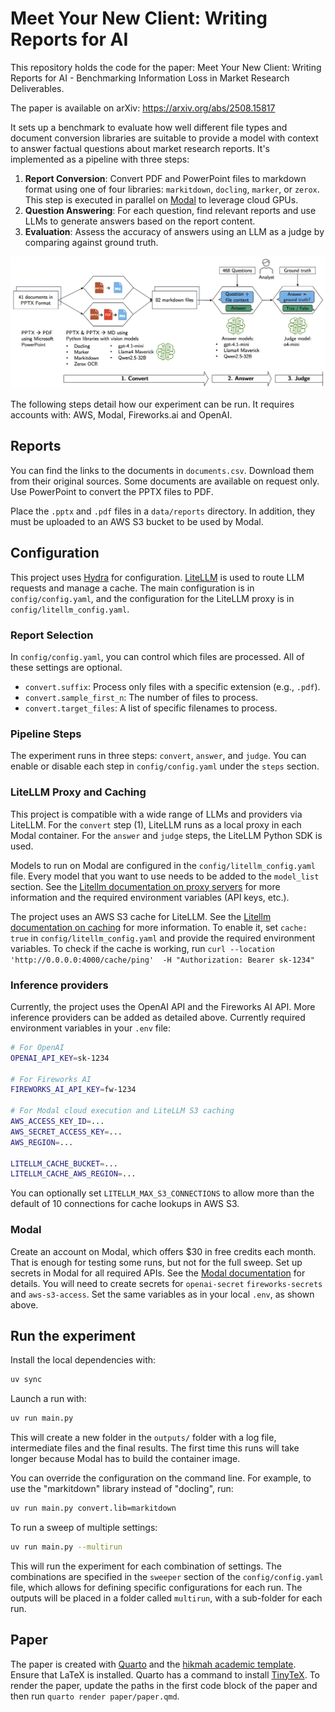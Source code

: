 # Meet Your New Client: Writing Reports for AI

This repository holds the code for the paper: Meet Your New Client: Writing Reports for AI - Benchmarking Information Loss in Market Research Deliverables.

The paper is available on arXiv: <https://arxiv.org/abs/2508.15817>

It sets up a benchmark to evaluate how well different file types and document conversion libraries are suitable to provide a model with context to answer factual questions about market research reports. It's implemented as a pipeline with three steps:

1. **Report Conversion**: Convert PDF and PowerPoint files to markdown format using one of four libraries: `markitdown`, `docling`, `marker`, or `zerox`. This step is executed in parallel on [Modal](https://modal.com) to leverage cloud GPUs.
2. **Question Answering**: For each question, find relevant reports and use LLMs to generate answers based on the report content.
3. **Evaluation**: Assess the accuracy of answers using an LLM as a judge by comparing against ground truth.

![Overview](paper/images/overview_color.png)

The following steps detail how our experiment can be run. It requires accounts with: AWS, Modal, Fireworks.ai and OpenAI.

## Reports

You can find the links to the documents in `documents.csv`. Download them from their original sources. Some documents are available on request only. Use PowerPoint to convert the PPTX files to PDF.

Place the `.pptx` and `.pdf` files in a `data/reports` directory. In addition, they must be uploaded to an AWS S3 bucket to be used by Modal.

## Configuration

This project uses [Hydra](https://hydra.cc) for configuration. [LiteLLM](https://github.com/BerriAI/litellm) is used to route LLM requests and manage a cache. The main configuration is in `config/config.yaml`, and the configuration for the LiteLLM proxy is in `config/litellm_config.yaml`.

### Report Selection

In `config/config.yaml`, you can control which files are processed. All of these settings are optional.

- `convert.suffix`: Process only files with a specific extension (e.g., `.pdf`).
- `convert.sample_first_n`: The number of files to process.
- `convert.target_files`: A list of specific filenames to process.

### Pipeline Steps

The experiment runs in three steps: `convert`, `answer`, and `judge`. You can enable or disable each step in `config/config.yaml` under the `steps` section.

### LiteLLM Proxy and Caching

This project is compatible with a wide range of LLMs and providers via LiteLLM. For the `convert` step (1), LiteLLM runs as a local proxy in each Modal container. For the `answer` and `judge` steps, the LiteLLM Python SDK is used.

Models to run on Modal are configured in the `config/litellm_config.yaml` file. Every model that you want to use needs to be added to the `model_list` section. See the [Litellm documentation on proxy servers](https://docs.litellm.ai/docs/proxy/docker_quick_start) for more information and the required environment variables (API keys, etc.).

The project uses an AWS S3 cache for LiteLLM. See the [Litellm documentation on caching](https://docs.litellm.ai/docs/proxy/caching) for more information. To enable it, set `cache: true` in `config/litellm_config.yaml` and provide the required environment variables. To check if the cache is working, run `curl --location 'http://0.0.0.0:4000/cache/ping'  -H "Authorization: Bearer sk-1234"`

### Inference providers

Currently, the project uses the OpenAI API and the Fireworks AI API. More inference providers can be added as detailed above. Currently required environment variables in your `.env` file:

```bash
# For OpenAI
OPENAI_API_KEY=sk-1234

# For Fireworks AI
FIREWORKS_AI_API_KEY=fw-1234

# For Modal cloud execution and LiteLLM S3 caching
AWS_ACCESS_KEY_ID=...
AWS_SECRET_ACCESS_KEY=...
AWS_REGION=...

LITELLM_CACHE_BUCKET=...
LITELLM_CACHE_AWS_REGION=...
```

You can optionally set `LITELLM_MAX_S3_CONNECTIONS` to allow more than the default of 10 connections for cache lookups in AWS S3.

### Modal

Create an account on Modal, which offers $30 in free credits each month. That is enough for testing some runs, but not for the full sweep. Set up secrets in Modal for all required APIs. See the [Modal documentation](https://modal.com/docs/guide) for details. You will need to create secrets for `openai-secret` `fireworks-secrets` and `aws-s3-access`. Set the same variables as in your local `.env`, as shown above.

## Run the experiment

Install the local dependencies with:

```bash
uv sync
```

Launch a run with:

```bash
uv run main.py
```

This will create a new folder in the `outputs/` folder with a log file, intermediate files and the final results. The first time this runs will take longer because Modal has to build the container image.

You can override the configuration on the command line. For example, to use the "markitdown" library instead of "docling", run:

```bash
uv run main.py convert.lib=markitdown
```

To run a sweep of multiple settings:

```bash
uv run main.py --multirun
```

This will run the experiment for each combination of settings. The combinations are specified in the `sweeper` section of the `config/config.yaml` file, which allows for defining specific configurations for each run. The outputs will be placed in a folder called `multirun`, with a sub-folder for each run.

## Paper

The paper is created with [Quarto](https://quarto.org) and the [hikmah academic template](https://github.com/andrewheiss/hikmah-academic-quarto). Ensure that LaTeX is installed. Quarto has a command to install [TinyTeX](https://quarto.org/docs/output-formats/pdf-engine.html). To render the paper, update the paths in the first code block of the paper and then run `quarto render paper/paper.qmd`.

